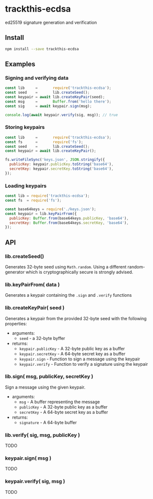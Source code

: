 # trackthis-ecdsa

ed25519 signature generation and verification

## Install

```sh
npm install --save trackthis-ecdsa
```

## Examples

### Signing and verifying data

```js
const lib     =       require('trackthis-ecdsa');
const seed    =       lib.createSeed();
const keypair = await lib.createKeyPair(seed);
const msg     =       Buffer.from('hello there');
const sig     = await keypair.sign(msg);

console.log(await keypair.verify(sig, msg)); // true
```

### Storing keypairs

```js
const lib     =       require('trackthis-ecdsa');
const fs      =       require('fs');
const seed    =       lib.createSeed();
const keypair = await lib.createKeyPair();

fs.writeFileSync('keys.json', JSON.stringify({
  publicKey: keypair.publicKey.toString('base64'),
  secretKey: keypair.secretKey.toString('base64'),
});
```

### Loading keypairs

```js
const lib = require('trackthis-ecdsa');
const fs  = require('fs');

const base64keys = require('./keys.json');
const keypair = lib.keyPairFrom({
  publicKey: Buffer.from(base64keys.publicKey, 'base64'),
  secretKey: Buffer.from(base64keys.secretKey, 'base64'),
});
```

## API

### lib.createSeed()

Generates 32-byte seed using `Math.random`. Using a different random-generator
which is cryptographically secure is strongly advised.

### lib.keyPairFrom( data )

Generates a keypair containing the `.sign` and `.verify` functions

### lib.createKeyPair( seed )

Generates a keypair from the provided 32-byte seed with the following
properties:

- arguments:
  - `seed` - a 32-byte byffer
- returns:
  - `keypair.publicKey` - A 32-byte public key as a buffer
  - `keypair.secretKey` - A 64-byte secret key as a buffer
  - `keypair.sign`      - Function to sign a message using the keypair
  - `keypair.verify`    - Function to verify a signature using the keypair

### lib.sign( msg, publicKey, secretKey )

Sign a message using the given keypair.

- arguments:
  - `msg`       - A buffer representing the message
  - `publicKey` - A 32-byte public key as a buffer
  - `secretKey` - A 64-byte secret key as a buffer
- returns:
  - `signature` - A 64-byte buffer

### lib.verify( sig, msg, publicKey )

TODO

### keypair.sign( msg )

TODO

### keypair.verify( sig, msg )

TODO
